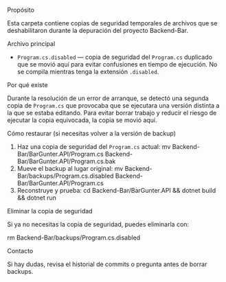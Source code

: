 Propósito

Esta carpeta contiene copias de seguridad temporales de archivos que se deshabilitaron durante la depuración del proyecto Backend-Bar.

Archivo principal

- `Program.cs.disabled` — copia de seguridad del `Program.cs` duplicado que se movió aquí para evitar confusiones en tiempo de ejecución. No se compila mientras tenga la extensión `.disabled`.

Por qué existe

Durante la resolución de un error de arranque, se detectó una segunda copia de `Program.cs` que provocaba que se ejecutara una versión distinta a la que se estaba editando. Para evitar borrar trabajo y reducir el riesgo de ejecutar la copia equivocada, la copia se movió aquí.

Cómo restaurar (si necesitas volver a la versión de backup)

1. Haz una copia de seguridad del `Program.cs` actual:
   mv Backend-Bar/BarGunter.API/Program.cs Backend-Bar/BarGunter.API/Program.cs.bak
2. Mueve el backup al lugar original:
   mv Backend-Bar/backups/Program.cs.disabled Backend-Bar/BarGunter.API/Program.cs
3. Reconstruye y prueba:
   cd Backend-Bar/BarGunter.API && dotnet build && dotnet run

Eliminar la copia de seguridad

Si ya no necesitas la copia de seguridad, puedes eliminarla con:

rm Backend-Bar/backups/Program.cs.disabled

Contacto

Si hay dudas, revisa el historial de commits o pregunta antes de borrar backups.

